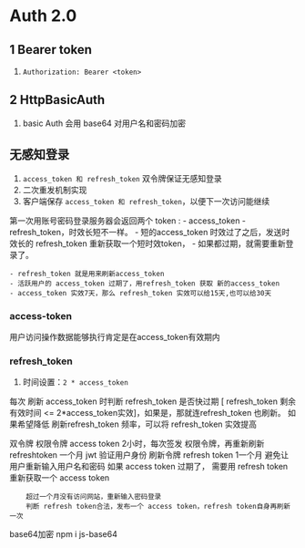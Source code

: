 # Auth 2.0


## 1 Bearer token

1. `Authorization: Bearer <token>`



## 2 HttpBasicAuth

1. basic Auth 会用 base64 对用户名和密码加密



## 无感知登录

1. `access_token 和 refresh_token` 双令牌保证无感知登录
2. 二次重发机制实现
3. 客户端保存 `access_token 和 refresh_token`，以便下一次访问能继续


第一次用账号密码登录服务器会返回两个 token :
	- access_token
	- refresh_token，时效长短不一样。
	- 短的access_token 时效过了之后，发送时效长的 refresh_token 重新获取一个短时效token，
	- 如果都过期，就需要重新登录了。

	- refresh_token 就是用来刷新access_token
	- 活跃用户的 access_token 过期了，用refresh_token 获取 新的access_token
	- access_token 实效7天，那么 refresh_token 实效可以给15天,也可以给30天


### access-token

用户访问操作数据能够执行肯定是在access_token有效期内



### refresh_token

1. 时间设置：`2 * access_token`

每次 刷新 access_token 时判断 refresh_token 是否快过期
[ refresh_token 剩余有效时间 <= 2*access_token实效]，如果是，那就连refresh_token 也刷新。
如果希望降低 刷新refresh_token 频率，可以将 refresh_token 实效提高



双令牌
	权限令牌 access token 2小时，每次签发 权限令牌，再重新刷新 refreshtoken 一个月
		jwt 验证用户身份
	刷新令牌 refresh token 1一个月
		避免让用户重新输入用户名和密码
		如果 access token 过期了，
		需要用 refresh token 重新获取一个 access token

		超过一个月没有访问网站，重新输入密码登录
		判断 refresh token合法，发布一个 access token，refresh token自身再刷新一次


base64加密
npm i js-base64

